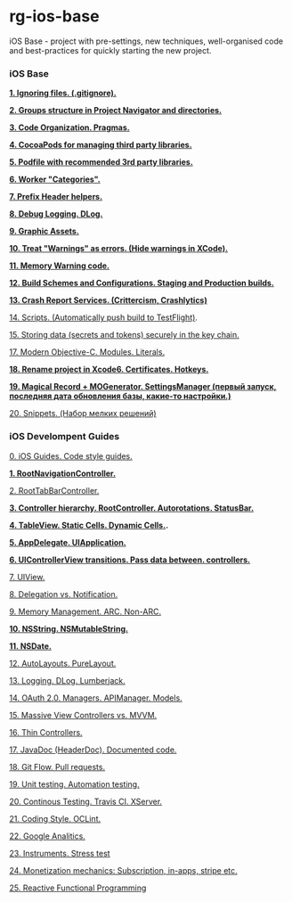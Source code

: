 # rg-ios-base
iOS Base - project with pre-settings, new techniques, well-organised code and best-practices for quickly starting the new project.

### iOS Base

**[1. Ignoring files. (.gitignore).](https://github.com/arthurigberdin/rg-ios-base/blob/master/Docs/ignoring_files.md)**

**[2. Groups structure in Project Navigator and directories.](https://github.com/arthurigberdin/rg-ios-base/blob/master/Docs/groups_projectnavigator.md)**

**[3. Code Organization. Pragmas.](https://github.com/arthurigberdin/rg-ios-base/blob/master/Docs/structure_code.md)**

**[4. CocoaPods for managing third party libraries.](https://github.com/arthurigberdin/rg-ios-base/blob/master/Docs/cocoapods.md)**

**[5. Podfile with recommended 3rd party libraries.](https://github.com/arthurigberdin/rg-ios-base/blob/master/Docs/podfile_libs.md)**

**[6. Worker "Categories".](https://github.com/arthurigberdin/rg-ios-base/blob/master/Docs/worker_categories.md)**

**[7. Prefix Header helpers.](https://github.com/arthurigberdin/rg-ios-base/blob/master/Docs/prefix_header_helpers.md)**

**[8. Debug Logging. DLog.](https://github.com/arthurigberdin/rg-ios-base/blob/master/Docs/debug_logging.md)**

**[9. Graphic Assets.](https://github.com/arthurigberdin/rg-ios-base/blob/master/Docs/graphic_assets.md)**

**[10. Treat "Warnings" as errors. (Hide warnings in XCode).](https://github.com/arthurigberdin/rg-ios-base/blob/master/Docs/treat_warnings.md)**

**[11. Memory Warning code.](https://github.com/arthurigberdin/rg-ios-base/blob/master/Docs/memory_warning.md)**

**[12. Build Schemes and Configurations. Staging and Production builds.](https://github.com/arthurigberdin/rg-ios-base/blob/master/Docs/schemes.md)**

**[13. Crash Report Services. (Crittercism, Crashlytics)](https://github.com/arthurigberdin/rg-ios-base/blob/master/Docs/crash_report.md)**

[14. Scripts. (Automatically push build to TestFlight)](https://github.com/arthurigberdin/rg-ios-base/blob/master/Docs/scripts_push_build_testflight.md).

[15. Storing data (secrets and tokens) securely in the key chain.](https://github.com/arthurigberdin/rg-ios-base/blob/master/Docs/securely_store_data.md)

[17. Modern Objective-C. Modules. Literals.](https://github.com/arthurigberdin/rg-ios-base/blob/master/Docs/modern_objc.md)

**[18. Rename project in Xcode6. Certificates. Hotkeys.](https://github.com/arthurigberdin/rg-ios-base/blob/master/Docs/rename_project.md)**

**[19. Magical Record + MOGenerator. SettingsManager (первый запуск, последняя дата обновления базы, какие-то настройки.)](https://github.com/arthurigberdin/rg-ios-base/blob/master/Docs/magicalrecord_mogenerator.md)**

[20. Snippets. (Набор мелких решений)](https://github.com/arthurigberdin/rg-ios-base/blob/master/Docs/snippets.md)


### iOS Develompent Guides

[0. iOS Guides. Code style guides.](https://github.com/arthurigberdin/rg-ios-base/blob/master/Docs/iosguides.md)

**[1. RootNavigationController.](https://github.com/arthurigberdin/rg-ios-base/blob/master/Docs/rootnavcontroller.md)**

[2. RootTabBarController.](https://github.com/arthurigberdin/rg-ios-base/blob/master/Docs/roottabbarcontroller.md)

**[3. Controller hierarchy. RootController. Autorotations. StatusBar.](https://github.com/arthurigberdin/rg-ios-base/blob/master/Docs/controller_hierarchy.md)**

**[4. TableView. Static Cells. Dynamic Cells.](https://github.com/arthurigberdin/rg-ios-base/blob/master/Docs/tableview.md).**

**[5. AppDelegate. UIApplication.](https://github.com/arthurigberdin/rg-ios-base/blob/master/Docs/appdelegate.md)**

**[6. UIControllerView transitions. Pass data between. controllers.](https://github.com/arthurigberdin/rg-ios-base/blob/master/Docs/controller.md)**

[7. UIView.](https://github.com/arthurigberdin/rg-ios-base/blob/master/Docs/uiview.md)

[8. Delegation vs. Notification.](https://github.com/arthurigberdin/rg-ios-base/blob/master/Docs/delegation-notification.md)

[9. Memory Management. ARC. Non-ARC.](https://github.com/arthurigberdin/rg-ios-base/blob/master/Docs/memory.md)

**[10. NSString. NSMutableString.](https://github.com/arthurigberdin/rg-ios-base/blob/master/Docs/oauth.md)**

**[11. NSDate.](https://github.com/arthurigberdin/rg-ios-base/blob/master/Docs/date.md)**

[12. AutoLayouts. PureLayout.](https://github.com/arthurigberdin/rg-ios-base/blob/master/Docs/autolayouts.md)

[13. Logging. DLog. Lumberjack.](https://github.com/arthurigberdin/rg-ios-base/blob/master/Docs/logging.md)

[14. OAuth 2.0. Managers. APIManager. Models.](https://github.com/arthurigberdin/rg-ios-base/blob/master/Docs/managers.md)

[15. Massive View Controllers vs. MVVM.](https://github.com/arthurigberdin/rg-ios-base/blob/master/Docs/mvvm.md)

[16. Thin Controllers.](https://github.com/arthurigberdin/rg-ios-base/blob/master/Docs/thin_controllers.md)

[17. JavaDoc (HeaderDoc). Documented code. ](https://github.com/arthurigberdin/rg-ios-base/blob/master/Docs/java_doc.md)

[18. Git Flow. Pull requests.](https://github.com/arthurigberdin/rg-ios-base/blob/master/Docs/git_flow.md)

[19. Unit testing. Automation testing.](https://github.com/arthurigberdin/rg-ios-base/blob/master/Docs/testing.md)

[20. Continous Testing. Travis CI. XServer.](https://github.com/arthurigberdin/rg-ios-base/blob/master/Docs/continous_testing.md)

[21. Coding Style. OCLint.](https://github.com/arthurigberdin/rg-ios-base/blob/master/Docs/coding_style_oclint.md)

[22. Google Analitics.](https://github.com/arthurigberdin/rg-ios-base/blob/master/Docs/google_analitics.md)

[23. Instruments. Stress test](https://github.com/arthurigberdin/rg-ios-base/blob/master/Docs/instruments.md)

[24. Monetization mechanics: Subscription, in-apps, stripe etc.](https://github.com/arthurigberdin/rg-ios-base/blob/master/Docs/monetization.md)

[25. Reactive Functional Programming](https://github.com/arthurigberdin/rg-ios-base/blob/master/Docs/reactive_programming.md)

